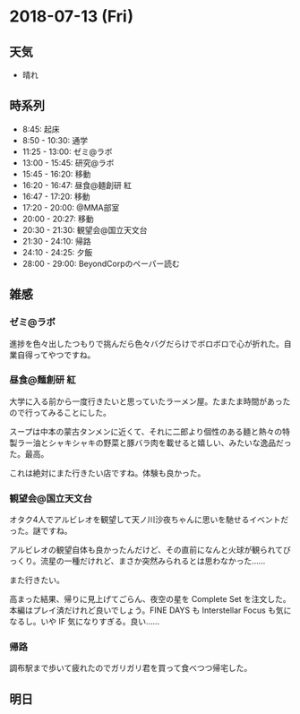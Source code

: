 # 2018-07-13 (Fri)

## 天気

- 晴れ

## 時系列

- 8:45: 起床
- 8:50 - 10:30: 通学
- 11:25 - 13:00: ゼミ@ラボ
- 13:00 - 15:45: 研究@ラボ
- 15:45 - 16:20: 移動
- 16:20 - 16:47: 昼食@麺創研 紅
- 16:47 - 17:20: 移動
- 17:20 - 20:00: @MMA部室
- 20:00 - 20:27: 移動
- 20:30 - 21:30: 観望会@国立天文台
- 21:30 - 24:10: 帰路
- 24:10 - 24:25: 夕飯
- 28:00 - 29:00: BeyondCorpのペーパー読む

## 雑感

### ゼミ@ラボ

進捗を色々出したつもりで挑んだら色々バグだらけでボロボロで心が折れた。自業自得ってやつですね。

### 昼食@麺創研 紅

大学に入る前から一度行きたいと思っていたラーメン屋。たまたま時間があったので行ってみることにした。

スープは中本の蒙古タンメンに近くて、それに二郎より個性のある麺と熱々の特製ラー油とシャキシャキの野菜と豚バラ肉を載せると嬉しい、みたいな逸品だった。最高。

これは絶対にまた行きたい店ですね。体験も良かった。

### 観望会@国立天文台

オタク4人でアルビレオを観望して天ノ川沙夜ちゃんに思いを馳せるイベントだった。謎ですね。

アルビレオの観望自体も良かったんだけど、その直前になんと火球が観られてびっくり。流星の一種だけれど、まさか突然みられるとは思わなかった……

また行きたい。

高まった結果、帰りに見上げてごらん、夜空の星を Complete Set を注文した。本編はプレイ済だけれど良いでしょう。FINE DAYS も Interstellar Focus も気になるし。いや IF 気になりすぎる。良い……

### 帰路

調布駅まで歩いて疲れたのでガリガリ君を買って食べつつ帰宅した。

## 明日

